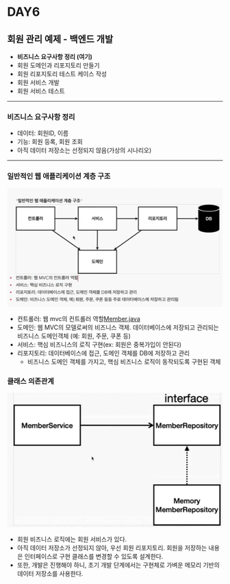 # DAY6

## 회원 관리 예제 - 백엔드 개발

- **비즈니스 요구사항 정리 (여기)**
- 회원 도메인과 리포지토리 만들기
- 회원 리포지토리 테스트 케이스 작성
- 회원 서비스 개발
- 회원 서비스 테스트

---

### 비즈니스 요구사항 정리

- 데이터: 회원ID, 이름
- 기능: 회원 등록, 회원 조회
- 아직 데이터 저장소는 선정되지 않음(가상의 시나리오)

---

### 일반적인 웹 애플리케이션 계층 구조

![일반적인 웹 애플리케이션 계층 구조](./img/DAY6/general_webapplication_structure.png)

- 컨트롤러: 웹 mvc의 컨트롤러 역할[Member.java](..%2Fsrc%2Fmain%2Fjava%2Fhello%2Fhellospring%2Fdomain%2FMember.java)
- 도메인: 웹 MVC의 모델로써의 비즈니스 객체. 데이터베이스에 저장되고 관리되는 비즈니스 도메인객체 (예: 회원, 주문, 쿠폰 등)
- 서비스: 핵심 비즈니스의 로직 구현(ex: 회원은 중복가입이 안된다)
- 리포지토리: 데이터베이스에 접근, 도메인 객체를 DB에 저장하고 관리
  - 비즈니스 도메인 객체를 가지고, 핵심 비즈니스 로직이 동작되도록 구현된 객체

### 클래스 의존관계

![일반적인 웹 애플리케이션 계층 구조](./img/DAY6/class_dependency_relationship.png)

- 회원 비즈니스 로직에는 회원 서비스가 있다.
- 아직 데이터 저장소가 선정되지 않아, 우선 회원 리포지토리. 회원을 저장하는 내용은 인터페이스로 구현 클래스를 변경할 수 있도록 설계한다.
- 또한, 개발은 진행해야 하니, 초기 개발 단계에서는 구현체로 가벼운 메모리 기반의 데이터 저장소를 사용한다.
